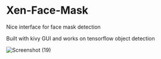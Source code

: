 # Xen-Face-Mask
Nice interface for face mask detection

Built with kivy GUI
and works on tensorflow object detection 


![Screenshot (19)](https://user-images.githubusercontent.com/76828245/154843411-ef7cda3a-50ff-4351-a032-c48b26b90ede.png)
